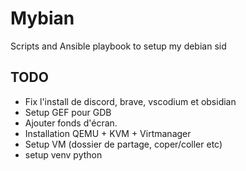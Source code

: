 # Mybian
Scripts and Ansible playbook to setup my debian sid

## TODO

- Fix l'install de discord, brave, vscodium et obsidian
- Setup GEF pour GDB
- Ajouter fonds d'écran.
- Installation QEMU + KVM + Virtmanager
- Setup VM (dossier de partage, coper/coller etc)
- setup venv python
